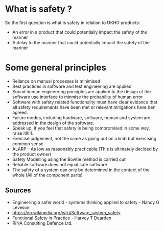 # What is safety ?

So the first question is what is safety in relation to UKHO products:

* An error in a product that could potentially impact the safety of the mariner
* A delay to the mariner that could potentially impact the safety of the mariner

# Some general principles

* Reliance on manual processes is minimised
* Best practices in software and test engineering are applied
* Sound human engineering principles are applied to the design of the software use interface to minmise the probability of human error
* Software with safety related functionality must have clear evidance that all safety requirements have been met or relevant 
  mitigations have ben agreed.
* Failure modes, including hardware, software, human and system are addressed in the design of the software.
* Speak up, if you feel that safety is being compromised in some way, raise it!!!!!.
* Exercise judgement, not the same as going out on a limb but exercising common sense
* ALARP – As low as reasonably practicable (This is ultimately decided by the product owner) 
* Safety Modelling using the Bowtie method is carried out  
* Reliable software does not equal safe software
* The safety of a system can only be determined in the contect of the whole (All of the component parts)



## Sources

* Engineering a safer world - systems thinking applied to safety - Nancy G Leveson
* https://en.wikipedia.org/wiki/Software_system_safety
* Functional Safety in Practice - Harvey T Dearden
* RINA Consulting Defence Ltd.


